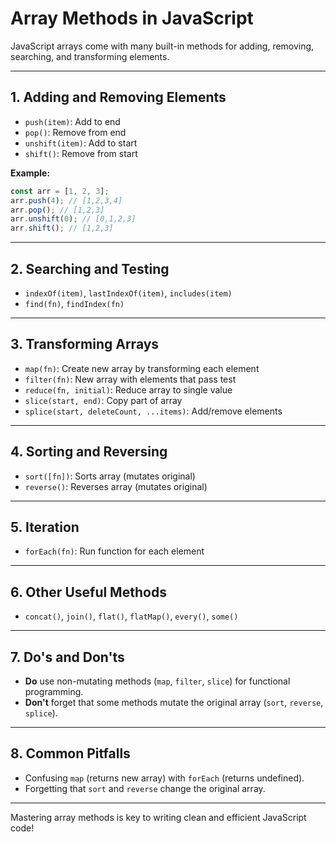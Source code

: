 # Array Methods in JavaScript

JavaScript arrays come with many built-in methods for adding, removing, searching, and transforming elements.

---

## 1. Adding and Removing Elements

- `push(item)`: Add to end
- `pop()`: Remove from end
- `unshift(item)`: Add to start
- `shift()`: Remove from start

**Example:**

```js
const arr = [1, 2, 3];
arr.push(4); // [1,2,3,4]
arr.pop(); // [1,2,3]
arr.unshift(0); // [0,1,2,3]
arr.shift(); // [1,2,3]
```

---

## 2. Searching and Testing

- `indexOf(item)`, `lastIndexOf(item)`, `includes(item)`
- `find(fn)`, `findIndex(fn)`

---

## 3. Transforming Arrays

- `map(fn)`: Create new array by transforming each element
- `filter(fn)`: New array with elements that pass test
- `reduce(fn, initial)`: Reduce array to single value
- `slice(start, end)`: Copy part of array
- `splice(start, deleteCount, ...items)`: Add/remove elements

---

## 4. Sorting and Reversing

- `sort([fn])`: Sorts array (mutates original)
- `reverse()`: Reverses array (mutates original)

---

## 5. Iteration

- `forEach(fn)`: Run function for each element

---

## 6. Other Useful Methods

- `concat()`, `join()`, `flat()`, `flatMap()`, `every()`, `some()`

---

## 7. Do's and Don'ts

- **Do** use non-mutating methods (`map`, `filter`, `slice`) for functional programming.
- **Don't** forget that some methods mutate the original array (`sort`, `reverse`, `splice`).

---

## 8. Common Pitfalls

- Confusing `map` (returns new array) with `forEach` (returns undefined).
- Forgetting that `sort` and `reverse` change the original array.

---

Mastering array methods is key to writing clean and efficient JavaScript code!

